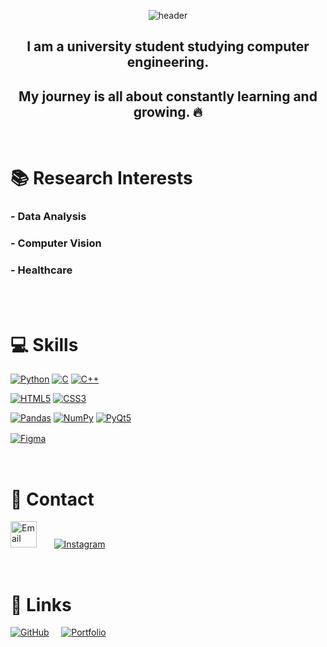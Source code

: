 <div align="center">

![header](https://capsule-render.vercel.app/api?type=Cylinder&color=FDF6E3&text=Hello,I'm_Yeonwoo!&fontSize=50)


## I am a university student studying computer engineering.
## My journey is all about constantly learning and growing. 🔥
<br>
</div>

# 📚 Research Interests

### - Data Analysis
### - Computer Vision
### - Healthcare
<br>

<br>

# 💻 Skills


[![Python](https://img.shields.io/badge/Python-3776AB?style=for-the-badge&logo=Python&logoColor=white)](https://www.python.org/) 
[![C](https://img.shields.io/badge/C-00599C?style=for-the-badge&logo=C&logoColor=white)](https://en.wikipedia.org/wiki/C_%28programming_language%29) 
[![C++](https://img.shields.io/badge/C%2B%2B-00599C?style=for-the-badge&logo=C%2B%2B&logoColor=white)](https://en.wikipedia.org/wiki/C%2B%2B)

[![HTML5](https://img.shields.io/badge/HTML5-E34F26?style=for-the-badge&logo=HTML5&logoColor=white)](https://developer.mozilla.org/en-US/docs/Web/HTML) 
[![CSS3](https://img.shields.io/badge/CSS3-1572B6?style=for-the-badge&logo=CSS3&logoColor=white)](https://developer.mozilla.org/en-US/docs/Web/CSS) 

[![Pandas](https://img.shields.io/badge/Pandas-150458?style=for-the-badge&logo=Pandas&logoColor=white)](https://pandas.pydata.org/) 
[![NumPy](https://img.shields.io/badge/NumPy-013243?style=for-the-badge&logo=NumPy&logoColor=white)](https://numpy.org/) 
[![PyQt5](https://img.shields.io/badge/PyQt5-4B0082?style=for-the-badge&logo=PyQt&logoColor=white)](https://riverbankcomputing.com/software/pyqt/intro)

[![Figma](https://img.shields.io/badge/Figma-F24E1E?style=for-the-badge&logo=Figma&logoColor=white)](https://www.figma.com/)
ㅤ
<br>

<br>

# 📩 Contact
[<img src="https://upload.wikimedia.org/wikipedia/commons/7/7e/Gmail_icon_%282020%29.svg" alt="Email" width="42">](mailto:yeonwoo2004@gmail.com)
&nbsp;&nbsp;&nbsp;&nbsp;&nbsp;
[![Instagram](https://skillicons.dev/icons?i=instagram&theme=light)](https://skillicons.dev)
ㅤ
<br>

<br>

# 🔗 Links 
[![GitHub](https://skillicons.dev/icons?i=github&theme=light)](https://skillicons.dev)
&nbsp;&nbsp;&nbsp;
[![Portfolio](https://img.icons8.com/ios-filled/50/000000/resume.png)](https://sites.google.com/view/yeonwoo-kim/%ED%99%88)
